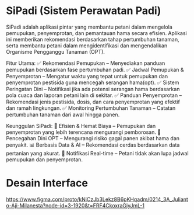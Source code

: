 # SiPadi (Sistem Perawatan Padi)

SiPadi adalah aplikasi pintar yang membantu petani dalam mengelola pemupukan, penyemprotan, dan pemantauan hama secara efisien. Aplikasi ini memberikan rekomendasi berdasarkan tahap pertumbuhan tanaman, serta membantu petani dalam mengidentifikasi dan mengendalikan Organisme Pengganggu Tanaman (OPT).

Fitur Utama:
✅ Rekomendasi Pemupukan – Menyediakan panduan pemupukan berdasarkan fase pertumbuhan padi.
✅ Jadwal Pemupukan & Penyemprotan – Mengatur waktu yang tepat untuk pemupukan dan penyemprotan pestisida guna mencegah serangan hama(opt).
✅ Sistem Peringatan Dini – Notifikasi jika ada potensi serangan hama berdasarkan pola cuaca dan laporan petani lain di sekitar.
✅ Panduan Penyemprotan – Rekomendasi jenis pestisida, dosis, dan cara penyemprotan yang efektif dan ramah lingkungan.
✅ Monitoring Pertumbuhan Tanaman – Catatan pertumbuhan tanaman dari awal hingga panen.

Keunggulan SiPadi:
🌱 Efisien & Hemat Biaya – Pemupukan dan penyemprotan yang lebih terencana mengurangi pemborosan.
🐛 Pencegahan Dini OPT – Mengurangi risiko gagal panen akibat hama dan penyakit.
📊 Berbasis Data & AI – Rekomendasi cerdas berdasarkan data pertanian yang akurat.
🔔 Notifikasi Real-time – Petani tidak akan lupa jadwal pemupukan dan penyemprotan.

# Desain Interface
https://www.figma.com/proto/kNiCzJb3Lekz8B6pKHqadm/0214_3A_Julianto-Aji-Milanesta?node-id=3-1920&t=FRF4CkoxraGjyJmL-1
